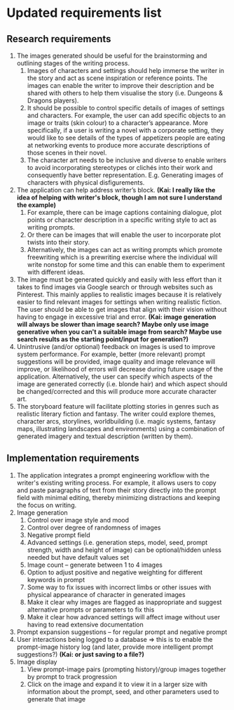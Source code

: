 # Updated requirements list
## Research requirements
1. The images generated should be useful for the brainstorming and outlining stages of the writing process.
    1. Images of characters and settings should help immerse the writer in the story and act as scene inspiration or reference points. The images can enable the writer to improve their description and be shared with others to help them visualise the story (i.e. Dungeons & Dragons players).
    1. It should be possible to control specific details of images of settings and characters. For example, the user can add specific objects to an image or traits (skin colour) to a character’s appearance. More specifically, if a user is writing a novel with a corporate setting, they would like to see details of the types of appetizers people are eating at networking events to produce more accurate descriptions of those scenes in their novel.
    1. The character art needs to be inclusive and diverse to enable writers to avoid incorporating stereotypes or clichés into their work and consequently have better representation. E.g. Generating images of characters with physical disfigurements.
1. The application can help address writer’s block. **(Kai: I really like the idea of helping with writer's block, though I am not sure I understand the example)**
   1. For example, there can be image captions containing dialogue, plot points or character description in a specific writing style to act as writing prompts.
   1. Or there can be images that will enable the user to incorporate plot twists into their story.
   1. Alternatively, the images can act as writing prompts which promote freewriting which is a prewriting exercise where the individual will write nonstop for some time and this can enable them to experiment with different ideas. 
1. The image must be generated quickly and easily with less effort than it takes to find images via Google search or through websites such as Pinterest. This mainly applies to realistic images because it is relatively easier to find relevant images for settings when writing realistic fiction. The user should be able to get images that align with their vision without having to engage in excessive trial and error. **(Kai: image generation will always be slower than image search? Maybe only use image generative when you can't a suitable image from search? Maybe use search results as the starting point/input for generation?)**
1. Unintrusive (and/or optional) feedback on images is used to improve system performance. For example, better (more relevant) prompt suggestions will be provided, image quality and image relevance will improve, or likelihood of errors will decrease during future usage of the application. Alternatively, the user can specify which aspects of the image are generated correctly (i.e. blonde hair) and which aspect should be changed/corrected and this will produce more accurate character art.
1. The storyboard feature will facilitate plotting stories in genres such as realistic literary fiction and fantasy. The writer could explore themes, character arcs, storylines, worldbuilding (i.e. magic systems, fantasy maps, illustrating landscapes and environments) using a combination of generated imagery and textual description (written by them).

## Implementation requirements
1. The application integrates a prompt engineering workflow with the writer's existing writing process. For example, it allows users to copy and paste paragraphs of text from their story directly into the prompt field with minimal editing, thereby minimizing distractions and keeping the focus on writing.
1. Image generation
    1. Control over image style and mood
    1. Control over degree of randomness of images
    1. Negative prompt field
    1. Advanced settings (i.e. generation steps, model, seed, prompt strength, width and height of image) can be optional/hidden unless needed but have default values set
    1. Image count – generate between 1 to 4 images
    1. Option to adjust positive and negative weighting for different keywords in prompt
    1. Some way to fix issues with incorrect limbs or other issues with physical appearance of character in generated images
    1. Make it clear why images are flagged as inappropriate and suggest alternative prompts or parameters to fix this
    1. Make it clear how advanced settings will affect image without user having to read extensive documentation
1. Prompt expansion suggestions – for regular prompt and negative prompt
1. User interactions being logged to a database ⇒ this is to enable the prompt-image history log (and later, provide more intelligent prompt suggestions?) **(Kai: or just saving to a file?)**
1. Image display
    1. View prompt-image pairs (prompting history)/group images together by prompt to track progression
    1. Click on the image and expand it to view it in a larger size with information about the prompt, seed, and other parameters used to generate that image
